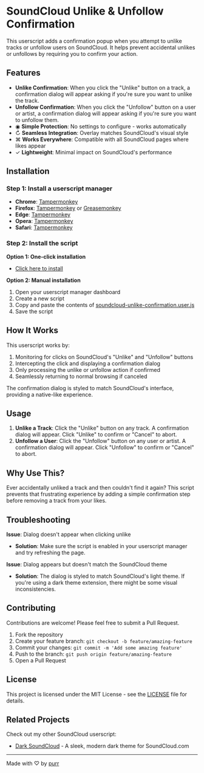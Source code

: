 # SoundCloud Unlike & Unfollow Confirmation

This userscript adds a confirmation popup when you attempt to unlike tracks or unfollow users on SoundCloud. It helps prevent accidental unlikes or unfollows by requiring you to confirm your action.

## Features

- **Unlike Confirmation**: When you click the "Unlike" button on a track, a confirmation dialog will appear asking if you're sure you want to unlike the track.
- **Unfollow Confirmation**: When you click the "Unfollow" button on a user or artist, a confirmation dialog will appear asking if you're sure you want to unfollow them.
- ◉ **Simple Protection**: No settings to configure - works automatically
- ↻ **Seamless Integration**: Overlay matches SoundCloud's visual style
- ⌘ **Works Everywhere**: Compatible with all SoundCloud pages where likes appear
- ✓ **Lightweight**: Minimal impact on SoundCloud's performance

## Installation

### Step 1: Install a userscript manager

- **Chrome**: [Tampermonkey](https://chrome.google.com/webstore/detail/tampermonkey/dhdgffkkebhmkfjojejmpbldmpobfkfo)
- **Firefox**: [Tampermonkey](https://addons.mozilla.org/en-US/firefox/addon/tampermonkey/) or [Greasemonkey](https://addons.mozilla.org/en-US/firefox/addon/greasemonkey/)
- **Edge**: [Tampermonkey](https://microsoftedge.microsoft.com/addons/detail/tampermonkey/iikmkjmpaadaoobahmlpeloendndfphd)
- **Opera**: [Tampermonkey](https://addons.opera.com/en/extensions/details/tampermonkey-beta/)
- **Safari**: [Tampermonkey](https://apps.apple.com/app/apple-store/id1482490089)

### Step 2: Install the script

**Option 1: One-click installation**

- [Click here to install](https://github.com/purr/soundcloud-unlike-confirmation/raw/main/soundcloud-unlike-confirmation.user.js)

**Option 2: Manual installation**

1. Open your userscript manager dashboard
2. Create a new script
3. Copy and paste the contents of [soundcloud-unlike-confirmation.user.js](soundcloud-unlike-confirmation.user.js)
4. Save the script

## How It Works

This userscript works by:

1. Monitoring for clicks on SoundCloud's "Unlike" and "Unfollow" buttons
2. Intercepting the click and displaying a confirmation dialog
3. Only processing the unlike or unfollow action if confirmed
4. Seamlessly returning to normal browsing if canceled

The confirmation dialog is styled to match SoundCloud's interface, providing a native-like experience.

## Usage

1. **Unlike a Track**: Click the "Unlike" button on any track. A confirmation dialog will appear. Click "Unlike" to confirm or "Cancel" to abort.
2. **Unfollow a User**: Click the "Unfollow" button on any user or artist. A confirmation dialog will appear. Click "Unfollow" to confirm or "Cancel" to abort.

## Why Use This?

Ever accidentally unliked a track and then couldn't find it again? This script prevents that frustrating experience by adding a simple confirmation step before removing a track from your likes.

## Troubleshooting

**Issue**: Dialog doesn't appear when clicking unlike

- **Solution**: Make sure the script is enabled in your userscript manager and try refreshing the page.

**Issue**: Dialog appears but doesn't match the SoundCloud theme

- **Solution**: The dialog is styled to match SoundCloud's light theme. If you're using a dark theme extension, there might be some visual inconsistencies.

## Contributing

Contributions are welcome! Please feel free to submit a Pull Request.

1. Fork the repository
2. Create your feature branch: `git checkout -b feature/amazing-feature`
3. Commit your changes: `git commit -m 'Add some amazing feature'`
4. Push to the branch: `git push origin feature/amazing-feature`
5. Open a Pull Request

## License

This project is licensed under the MIT License - see the [LICENSE](LICENSE) file for details.

## Related Projects

Check out my other SoundCloud userscript:

- [Dark SoundCloud](https://github.com/purr/dark-soundcloud) - A sleek, modern dark theme for SoundCloud.com

---

Made with ♡ by [purr](https://github.com/purr)
